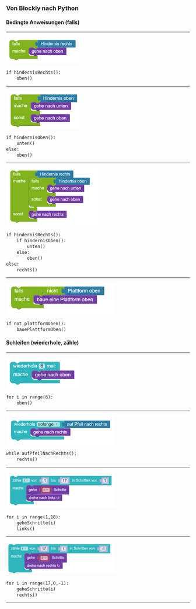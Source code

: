 ### Von Blockly nach Python

#### Bedingte Anweisungen (falls)
---

<img src='./bild2.png' width='200'>

```
if hindernisRechts():
    oben()
```

---
<img src='./bild1.png' width='200'>

```
if hindernisOben():
    unten()
else:
    oben()
```

---
<img src='./bild7.png' width='250'>

```
if hindernisRechts():
    if hindernisOben():
        unten()
    else:
        oben()
else:
    rechts()
```

---
<img src='./bild6.png' width='300'>

```
if not plattformOben():
    bauePlattformOben()
```

#### Schleifen (wiederhole, zähle)
---

<img src='./bild0.png' width='200'>

```
for i in range(6):
    oben()
```

---
<img src='./bild3.png' width='300'>

```
while aufPfeilNachRechts():
    rechts()
```

---
<img src='./bild4.png' width='300'>

```
for i in range(1,18):
    geheSchritte(i)
    links()
```

---
<img src='./bild5.png' width='300'>

```
for i in range(17,0,-1):
    geheSchritte(i)
    rechts()
```
---
